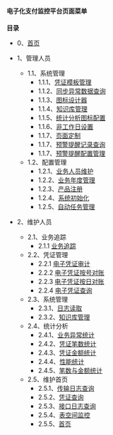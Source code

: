 #### 电子化支付监控平台页面菜单

**目录**

- 0、[首页](pci/登录页面/登录页面.png)
- 1、管理人员
    * 1.1、系统管理
        
        *   1.1.1、[凭证模板管理](pci/管理人员/系统管理/凭证模板管理/凭证模板管理.png)
        
        *   1.1.2、[同步异常数据查询](pci/管理人员/系统管理/同步异常数据查询/同步异常数据查询.png)
        *   1.1.3、[图标设计器](pci/管理人员/系统管理/图标设计器/图标设计器1.png)
        *   1.1.4、[知识库管理](pci/管理人员/系统管理/知识库管理/知识库管理.png)
        *   1.1.5、[统计分析图标配置](pci/管理人员/系统管理/统计分析图标配置/统计分析图标配置.png)
        *   1.1.6、[非工作日设置](pci/管理人员/系统管理/非工作日设置/非工作日设置.png)
        *   1.1.7、[页面定制](pci/管理人员/系统管理/页面定制/页面定制.png)
        *   1.1.7、[预警提醒记录查询](pci/管理人员/系统管理/预警提醒记录查询/预警提醒记录查询.png)
        *   1.1.7、[预警提醒配置管理](pci/管理人员/系统管理/预警提醒记录查询/预警提醒记录查询.png)
    * 1.2、配置管理
        *   1.2.1、[业务人员维护](pci/管理人员/业务人员维护/业务人员维护.png)
        *   1.2.2、[业务年度管理](pci/管理人员/业务年度管理/业务年度管理.png)
        *   1.2.3、[产品注册](pci/管理人员/产品注册/产品注册.png)
        *   1.2.4、[系统初始化](pci/管理人员/系统初始化/系统初始化.png)
        *   1.2.5、[自动任务管理](pci/管理人员/自动任务管理/自动任务管理.png)
      
    
- 2、维护人员
    * 2.1、业务追踪
        
        *  2.1.1 [业务追踪](pci/维护人员/业务追踪/业务追踪.png)
    *  2.2、凭证管理
        *   2.2.1 [电子凭证审计](pci/维护人员/凭证管理/电子凭证审计.png)
        
        *  2.2.2 [电子凭证按号对账](pci/维护人员/凭证管理/电子凭证按号对账/电子凭证按号对账.png)
        *   2.2.3 [电子凭证按日对账](pci/维护人员/凭证管理/电子凭证按日对账/电子凭证按日对账.png)
        *   2.2.4 [电子凭证查询](pci/维护人员/凭证管理/电子凭证查询/电子凭证按号对账.png)
    * 2.3、系统管理
        *   2.3.1、[日志读取](pci/维护人员/系统管理/日志读取/日志读取.png)
        *   2.3.2、[知识库管理](pci/维护人员/系统管理/知识库管理/知识库管理.png)
    * 2.4、统计分析
        *   2.4.1、[业务异常统计](pci/维护人员/统计分析/业务异常统计/业务异常统计.png)
        *   2.4.2、[凭证笔数统计](pci/维护人员/统计分析/凭证笔数统计/凭证笔数统计.png)
        *   2.4.3、[凭证金额统计](pci/维护人员/统计分析/凭证金额统计/凭证金额统计.png)
        *   2.4.4、[性能统计](pci/维护人员/统计分析/性能统计/性能统计.png)
        *   2.4.5、[笔数与金额统计](pci/维护人员/统计分析/笔数与金额统计/笔数与金额统计.png)
    * 2.5、维护首页
        *   2.5.1、[传输日志查询](pci/维护人员/维护首页/传输日志查询/传输日志查询.png)
        *   2.5.2、[凭证查询](pci/维护人员/维护首页/凭证查询/凭证查询.png)
        *   2.5.3、[接口日志查询](pci/维护人员/维护首页/接口日志查询/接口日志查询.png)
        *   2.5.4、[表空间监控](pci/维护人员/维护首页/表空间监控/表空间监控.png)
        *   2.5.5、[首页](pci/维护人员/维护首页/首页/首页.png)
